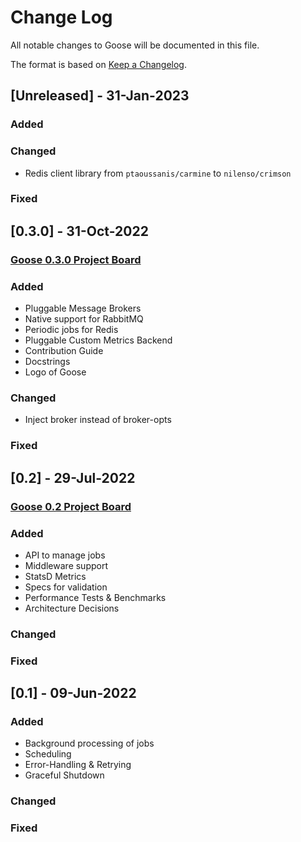 # Change Log

All notable changes to Goose will be documented in this file.

The format is based on [Keep a Changelog](http://keepachangelog.com/).

## [Unreleased] - 31-Jan-2023

### Added
### Changed
- Redis client library from `ptaoussanis/carmine` to `nilenso/crimson`

### Fixed

## [0.3.0] - 31-Oct-2022

### [Goose 0.3.0 Project Board](https://github.com/orgs/nilenso/projects/6)

### Added
- Pluggable Message Brokers
- Native support for RabbitMQ
- Periodic jobs for Redis
- Pluggable Custom Metrics Backend
- Contribution Guide
- Docstrings
- Logo of Goose

### Changed
- Inject broker instead of broker-opts

### Fixed

## [0.2] - 29-Jul-2022

### [Goose 0.2 Project Board](https://github.com/orgs/nilenso/projects/1)

### Added
- API to manage jobs
- Middleware support
- StatsD Metrics
- Specs for validation
- Performance Tests & Benchmarks
- Architecture Decisions

### Changed
### Fixed

## [0.1] - 09-Jun-2022

### Added
- Background processing of jobs
- Scheduling
- Error-Handling & Retrying
- Graceful Shutdown

### Changed
### Fixed
